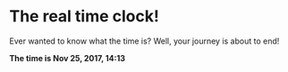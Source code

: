 # The real time clock!

Ever wanted to know what the time is? Well, your journey is about to end!

**The time is Nov 25, 2017, 14:13**